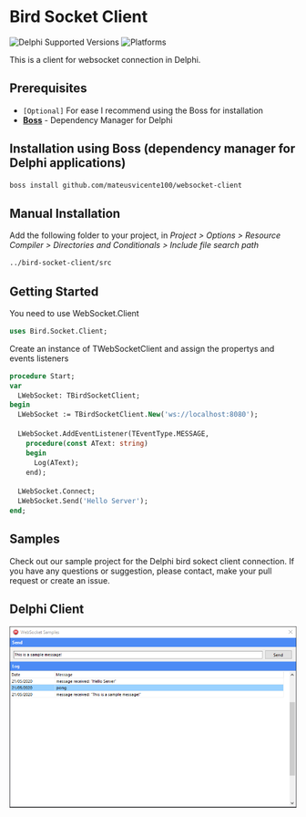 # Bird Socket Client

![Delphi Supported Versions](https://img.shields.io/badge/Delphi%20Supported%20Versions-10.1%20and%20ever-blue.svg)
![Platforms](https://img.shields.io/badge/Supported%20platforms-Win32%20and%20Win64-red.svg)

This is a client for websocket connection in Delphi.

## Prerequisites

* `[Optional]` For ease I recommend using the Boss for installation
* [**Boss**](https://github.com/HashLoad/boss) - Dependency Manager for Delphi

## Installation using Boss (dependency manager for Delphi applications)

```html
boss install github.com/mateusvicente100/websocket-client
```

## Manual Installation

Add the following folder to your project, in *Project > Options > Resource Compiler > Directories and Conditionals > Include file search path*

```html
../bird-socket-client/src
```

## Getting Started

You need to use WebSocket.Client

```pascal
uses Bird.Socket.Client;
```

Create an instance of TWebSocketClient and assign the propertys and events listeners

```pascal
procedure Start;
var
  LWebSocket: TBirdSocketClient;
begin
  LWebSocket := TBirdSocketClient.New('ws://localhost:8080');

  LWebSocket.AddEventListener(TEventType.MESSAGE,
    procedure(const AText: string)
    begin
      Log(AText);
    end);

  LWebSocket.Connect;
  LWebSocket.Send('Hello Server');
end;
```

## Samples

Check out our sample project for the Delphi bird sokect client connection. If you have any questions or suggestion, please contact, make your pull request or create an issue.

## Delphi Client

<p align="center">
  <img src="samples/images/sample-client.png">
</p>
